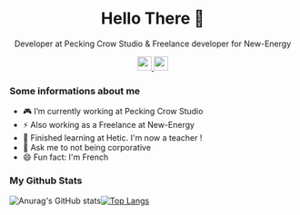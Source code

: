 <p align="center">
 <h1 align="center">Hello There 👋 </h1>
 <p align="center">Developer at Pecking Crow Studio & Freelance developer for New-Energy</p>
 <div align="center">
  <a href="https://www.linkedin.com/in/nicolastriau/">
    <img src="https://img.shields.io/badge/linkedin-%230077B5.svg?&style=for-the-badge&logo=linkedin&logoColor=white" height=25>
  </a>
  <a href="mailto:nicolas.triau@yahoo.fr">
    <img src="https://img.shields.io/badge/email-%23EA4335.svg?&style=for-the-badge&logo=gmail&logoColor=white" height=25>
  </a>
 </div>
</p>

### Some informations about me
- 🎮 I’m currently working at Pecking Crow Studio
- ⚡ Also working as a Freelance at New-Energy
- 🌱 Finished learning at Hetic. I'm now a teacher !
- 💬 Ask me to not being corporative 
- 😄 Fun fact: I'm French

### My Github Stats
![Anurag's GitHub stats](https://github-readme-stats-sigma-five.vercel.app/api?username=TriauNicolas&show_icons=true&theme=tokyonight)[![Top Langs](https://github-readme-stats-sigma-five.vercel.app/api/top-langs/?username=TriauNicolas&layout=compact&hide=yacc,html&theme=tokyonight)](https://github.com/anuraghazra/github-readme-stats)

